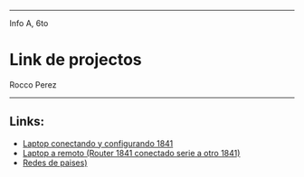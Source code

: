 
---

Info A, 6to

# Link de projectos

Rocco Perez

---

## Links:

- [Laptop conectando y configurando 1841](/carpeta-digital/assets/cisco/laptopConfigurando1841.pkt)
- [Laptop a remoto (Router 1841 conectado serie a otro 1841)](/carpeta-digital/assets/cisco/localARemoto.pkt)
- [Redes de paises)](/carpeta-digital/assets/cisco/redesPaises.pkt)

